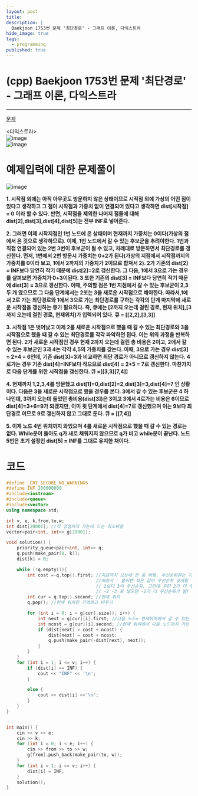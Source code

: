 ```yaml
---
layout: post
title: 
description: |
  Baekjoon 1753번 문제 '최단경로' - 그래프 이론, 다익스트라
hide_image: true
tags:
  - programming
published: true
---
```


# (cpp) Baekjoon 1753번 문제 '최단경로' - 그래프 이론, 다익스트라
* * *
[문제](https://www.acmicpc.net/problem/1753)
   
<다익스트라>   
![image](https://user-images.githubusercontent.com/69246778/219267842-f17ae959-2771-4b52-9ab0-ca28fa0c4cc2.png)   
![image](https://user-images.githubusercontent.com/69246778/219267873-d88f4900-aa28-433b-b9e7-f639123fc507.png)   

# 예제입력에 대한 문제풀이
![image](https://user-images.githubusercontent.com/69246778/219826193-8afb5c34-2969-4a74-a5de-1bd56f36b273.png)   
   
**1. 시작점 외에는 아직 아무곳도 방문하지 않은 상태이므로 시작점 외에 가상의 어떤 점이 있다고 생각하고 그 점이 시작점과 가중치 없이 연결되어 있다고 생각하면 
dist[시작점] = 0 이라 할 수 있다. 반면, 시작점을 제외한 나머지 점들에 대해 dist[2],dist[3],dist[4],dist[5]는 전부 INF로 넣어준다.**   
      
**2. 그러면 이제 시작지점인 1번 노드에 온 상태이며 현재까지 가중치는 0이다(가상의 점에서 온 것으로 생각하므로). 이제, 1번 노드에서 갈 수 있는 후보군을 
추려야한다. 1번과 직접 연결되어 있는 2번 3번이 후보군이 될 수 있고, 차례대로 방문하면서 최단경로를 갱신한다. 먼저, 1번에서 2번 방문시 가중치는
0+2가 된다(가상의 지점에서 시작점까지의 가중치를 0이라 보고, 1에서 2까지의 가중치가 2이므로 합쳐서 2). 2가 기존의 dist[2] = INF보다 당연히 작기
때문에 dist[2]=2로 갱신한다. 그 다음, 1에서 3으로 가는 경우를 살펴보면 가중치가 0+3이된다. 3 또한 기존의 dist[3] = INF보다 당연히 작기 때문에
dist[3] = 3으로 갱신한다. 이때, 주의할 점은 1번 지점에서 갈 수 있는 후보군이 2,3 두 개 였으므로 그 다음 단계에서는 2또는 3을 새로운 시작점으로 해야한다.
따라서,1에서 2로 가는 최단경로와 1에서 3으로 가는 최단경로를 구하는 각각의 단계 마지막에 새로운 시작점을 갱신하는 큐가 필요하다. 
즉, 큐에는 [2까지 오는데 걸린 경로, 현재 위치],[3까지 오는데 걸린 경로, 현재위치]가 입력되어 있다. 큐 = [[2,2],[3,3]]**   
   
**3. 시작점 1은 벗어났고 이제 2를 새로운 시작점으로 했을 때 갈 수 있는 최단경로와 3을 시작점으로 했을 때 갈 수 있는 최단경로를 각각 파악하면 된다. 
이는 위의 과정을 반복하면 된다. 2가 새로운 시작점인 경우 현재 2까지 오는데 걸린 총 비용은 2이고, 2에서 갈 수 있는 후보군인 3과 4는 각각 4,5의
가중치를 갖는다. 이때, 3으로 가는 경우 dist[3] = 2+4 = 6인데, 기존 dist[3]=3과 비교하면 최단 경로가 아니므로 갱신하지 않는다.
4로가는 경우 기존 dist[4]=INF보다 작으므로 dist[4] = 2+5 = 7로 갱신한다. 마찬가지로 다음 단계를 위한 시작점을 갱신한다. 큐 =[[3,3][7,4]]**   
      
**4. 현재까지 1,2,3,4를 방문했고 dist[1]=0,dist[2]=2,dist[3]=3,dist[4]=7 인 상황이다.
다음은 3을 새로운 시작점으로 했을 경우를 본다. 3에서 갈 수 있는 후보군은 4 하나인데, 3까지 오는데 들었던 총비용(dist[3])은 3이고 3에서 4로가는
비용은 6이므로 dist[4]=3+6=9가 되겠지만, 이미 윗 단계에서 dist[4]=7로 갱신했으며 이는 9보다 최단경로 이므로 9로 갱신하지 않고 그대로 둔다. 큐 = [[7,4]]**   
   
**5. 이제 노드 4번 위치까지 와있으며 4를 새로운 시작점으로 했을 때 갈 수 있는 경로는 없다. While문이 돌아도 q가 새로 채워지지 않으므로 q가 비고 while문이 끝난다. 
노드 5번은 초기 설정인 dist[5] = INF를 그대로 유지한 채이다.**   
   
# 코드
```cpp
#define _CRT_SECURE_NO_WARNINGS
#define INF 100000000
#include<iostream>
#include<queue>
#include<vector>
using namespace std;

int v, e, k,from,to,w;
int dist[20001]; //각 정점까지 가는데 드는 최소비용
vector<pair<int, int>> g[20001];

void solution() {
	priority_queue<pair<int, int>> q;
	q.push(make_pair(0, k)); 
	dist[k] = 0;

	while (!q.empty()){
		int cost =-q.top().first; //지금까지 오는데 든 총 비용, 우선순위큐는 기본적으로 큰 값이 우선순위를 가짐
                                  //따라서 - 붙이면 작은 값이 우선순위 갖게됨
                                  // 2보다 3이 우선순위, 그런데 우린 2가 더 우선순위 여야함
                                  // -2 -3 로 넣으면 -2가 더 우선순위가 됨!
		int cur = q.top().second; //현재 위치
		q.pop(); //현재 위치만 기억하고 비우기

		for (int i = 0; i < g[cur].size(); i++) {
			int next = g[cur][i].first; //다음 노드= 현재위치에서 갈 수 있는 후보군
			int ncost = g[cur][i].second; //현재 위치에서 다음 노드까지 가는 비용
			if (dist[next] > cost + ncost) {
				dist[next] = cost + ncost;
				q.push(make_pair(-dist[next], next));
			}
		}
	}
	for (int i = 1; i <= v; i++) {
		if (dist[i] == INF) {
			cout << "INF" << '\n';
		}

		else {
			cout << dist[i] <<'\n';
		}
	}
}


int main() {
	cin >> v >> e;
	cin >> k;
	for (int i = 0; i < e; i++) {
		cin >> from >> to >> w;
		g[from].push_back(make_pair(to, w));
	}
	for (int i = 1; i <= v; i++) {
		dist[i] = INF;
	}
	solution();
}
```
